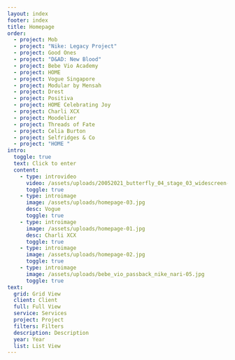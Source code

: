 ```yaml
---
layout: index
footer: index
title: Homepage
order:
  - project: Mob
  - project: "Nike: Legacy Project"
  - project: Good Ones
  - project: "D&AD: New Blood"
  - project: Bebe Vio Academy
  - project: HOME
  - project: Vogue Singapore
  - project: Modular by Mensah
  - project: Drest
  - project: Positiva
  - project: HOME Celebrating Joy
  - project: Charli XCX
  - project: Moodelier
  - project: Threads of Fate
  - project: Celia Burton
  - project: Selfridges & Co
  - project: "HOME "
intro:
  toggle: true
  text: Click to enter
  content:
    - type: introvideo
      video: /assets/uploads/20052021_butterfly_04_stage_03_widescreen-1-.mp4
      toggle: true
    - type: introimage
      image: /assets/uploads/homepage-03.jpg
      desc: Vogue
      toggle: true
    - type: introimage
      image: /assets/uploads/homepage-01.jpg
      desc: Charli XCX
      toggle: true
    - type: introimage
      image: /assets/uploads/homepage-02.jpg
      toggle: true
    - type: introimage
      image: /assets/uploads/bebe_vio_passback_nike_nari-05.jpg
      toggle: true
text:
  grid: Grid View
  client: Client
  full: Full View
  service: Services
  project: Project
  filters: Filters
  description: Description
  year: Year
  list: List View
---
```

